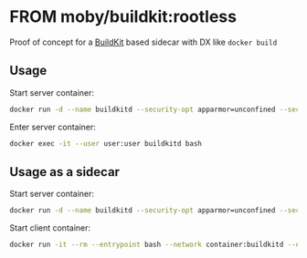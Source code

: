 # FROM moby/buildkit:rootless

Proof of concept for a [BuildKit](https://github.com/moby/buildkit) based sidecar with DX like `docker build`

## Usage

Start server container:

```bash
docker run -d --name buildkitd --security-opt apparmor=unconfined --security-opt seccomp=unconfined nicholasdille/buildkit:rootless
```

Enter server container:

```bash
docker exec -it --user user:user buildkitd bash
```

## Usage as a sidecar

Start server container:

```bash
docker run -d --name buildkitd --security-opt apparmor=unconfined --security-opt seccomp=unconfined nicholasdille/buildkit:rootless
```

Start client container:

```bash
docker run -it --rm --entrypoint bash --network container:buildkitd --env BUILDKIT_HOST=tcp://127.0.0.1:1248 nicholasdille/buildkit:rootless
```
